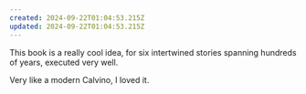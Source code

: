 ```yaml
---
created: 2024-09-22T01:04:53.215Z
updated: 2024-09-22T01:04:53.215Z
---
```

This book is a really cool idea, for six intertwined stories spanning hundreds of years, executed very well. 

Very like a modern Calvino, I loved it.